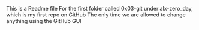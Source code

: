 This is a Readme file 
For the first folder called 0x03-git under alx-zero_day, which is my first repo on GitHub
The only time we are allowed to change anything using the GitHub GUI
